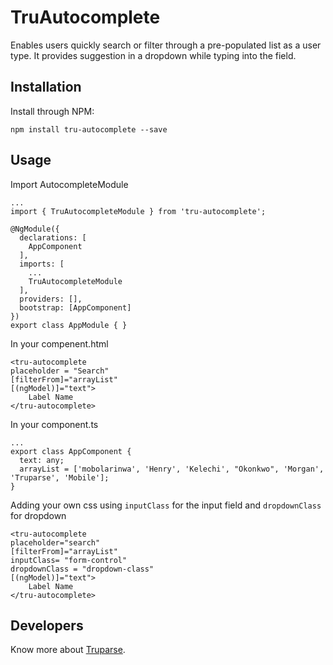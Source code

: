 # TruAutocomplete

Enables users quickly search or filter through a pre-populated list as a user type. It provides suggestion in a dropdown while typing into the field.

## Installation

Install through NPM:
```
npm install tru-autocomplete --save
```

## Usage

Import AutocompleteModule

```
...
import { TruAutocompleteModule } from 'tru-autocomplete';

@NgModule({
  declarations: [
    AppComponent
  ],
  imports: [
    ...
    TruAutocompleteModule
  ],
  providers: [],
  bootstrap: [AppComponent]
})
export class AppModule { }
```

In your compenent.html
```
<tru-autocomplete 
placeholder = "Search"
[filterFrom]="arrayList" 
[(ngModel)]="text">
    Label Name
</tru-autocomplete>
```

In your component.ts

```
...
export class AppComponent {
  text: any;
  arrayList = ['mobolarinwa', 'Henry', 'Kelechi', "Okonkwo", 'Morgan', 'Truparse', 'Mobile'];
}
```

Adding your own css using `inputClass` for the input field and `dropdownClass` for dropdown

```
<tru-autocomplete 
placeholder="search"
[filterFrom]="arrayList" 
inputClass= "form-control" 
dropdownClass = "dropdown-class"
[(ngModel)]="text">
    Label Name
</tru-autocomplete>
```

## Developers

Know more about [Truparse](https://truparse.com).
